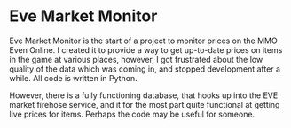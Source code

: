 Eve Market Monitor
==================

Eve Market Monitor is the start of a project to monitor prices on the MMO Even Online. I created it to provide a way to get up-to-date prices on items in the game at various places, however, I got frustrated about the low quality of the data which was coming in, and stopped development after a while. All code is written in Python.

However, there is a fully functioning database, that hooks up into the EVE market firehose service, and it for the most part quite functional at getting live prices for items. Perhaps the code may be useful for someone.